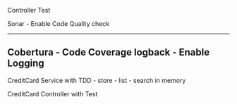 
Controller Test

Sonar - Enable Code Quality check

----

Cobertura - Code Coverage
logback - Enable Logging
----

CreditCard Service with TDD
    - store
    - list
    - search
    in memory

CreditCard Controller with Test
